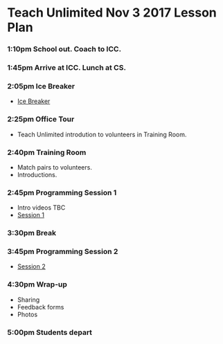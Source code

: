 # Teach Unlimited Nov 3 2017 Lesson Plan

### 1:10pm  School out. Coach to ICC.

### 1:45pm  Arrive at ICC. Lunch at CS.

### 2:05pm  Ice Breaker

* [Ice Breaker](TU_NOV3_ICEBREAKER.md)

### 2:25pm  Office Tour

* Teach Unlimited introdution to volunteers in Training Room.

### 2:40pm  Training Room

* Match pairs to volunteers.
* Introductions.

### 2:45pm  Programming Session 1

* Intro videos TBC
* [Session 1](TU_NOV3_S1.md)

### 3:30pm  Break

### 3:45pm  Programming Session 2

* [Session 2](TU_NOV3_S2.md)

### 4:30pm  Wrap-up

* Sharing
* Feedback forms
* Photos

### 5:00pm Students depart
